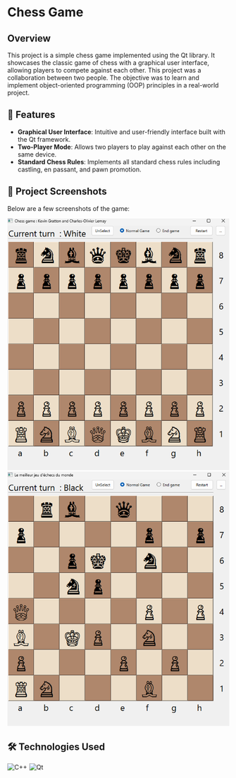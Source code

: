 # Chess Game

## Overview

This project is a simple chess game implemented using the Qt library. It showcases the classic game of chess with a graphical user interface, allowing players to compete against each other. This project was a collaboration between two people. The objective was to learn and implement object-oriented programming (OOP) principles in a real-world project.

## 🌟 Features

- **Graphical User Interface**: Intuitive and user-friendly interface built with the Qt framework.
- **Two-Player Mode**: Allows two players to play against each other on the same device.
- **Standard Chess Rules**: Implements all standard chess rules including castling, en passant, and pawn promotion.

## 📸 Project Screenshots

Below are a few screenshots of the game:

![start of the game](img/screenshot1.png)
![normal game setup](img/screenshot2.png)

## 🛠️ Technologies Used

<img align="left" width="50" src="https://user-images.githubusercontent.com/25181517/192106073-90fffafe-3562-4ff9-a37e-c77a2da0ff58.png" alt="C++" title="C++"/>
<img align="left" width="50" src="https://github.com/marwin1991/profile-technology-icons/assets/136815194/11e7dfe7-c1f6-483c-9d92-276f1fa9363b" alt="Qt" title="Qt"/>

